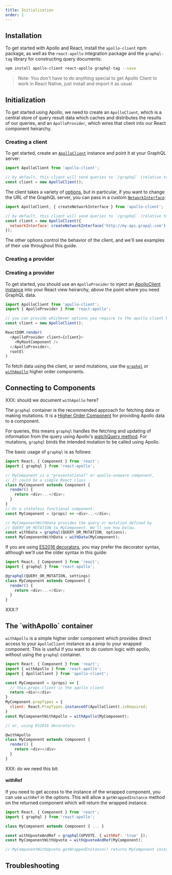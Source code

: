 ```yaml
---
title: Initialization
order: 1
---
```

<h2 id="installation">Installation</h2>

To get started with Apollo and React, install the `apollo-client` npm package, as well as the `react-apollo` integration package and the `graphql-tag` library for constructing query documents:

```bash
npm install apollo-client react-apollo graphql-tag --save
```

> Note: You don't have to do anything special to get Apollo Client to work in React Native, just install and import it as usual.

<h2 id="initialization">Initialization</h2>

To get started using Apollo, we need to create an `ApolloClient`, which is a central store of query result data which caches and distributes the results of our queries, and an `ApolloProvider`, which wires that client into our React component heirarchy.

<h3 id="creating-client">Creating a client</h3>

To get started, create an [`ApolloClient`](apollo-client-api.html#constructor) instance and point it at your GraphQL server:

```js
import ApolloClient from 'apollo-client';

// by default, this client will send queries to `/graphql` (relative to the URL of your app)
const client = new ApolloClient();
```

The client takes a variety of [options](apollo-client-api.html#constructor), but in particular, if you want to change the URL of the GraphQL server, you can pass in a custom [`NetworkInterface`](apollo-client-api.html#NetworkInterface):

```js
import ApolloClient, { createNetworkInterface } from 'apollo-client';

// by default, this client will send queries to `/graphql` (relative to the URL of your app)
const client = new ApolloClient({
  networkInterface: createNetworkInterface('http://my-api.grapql.com'),
});
```

The other options control the behavior of the client, and we'll see examples of their use throughout this guide.

<h3 id="creating-provider">Creating a provider</h3>


### Creating a provider



To get started, you should use an `ApolloProvider` to inject an [ApolloClient instance](../apollo-client/index.html#Initializing) into your React view heirarchy, *above* the point where you need GraphQL data.

```js
import ApolloClient from 'apollo-client';
import { ApolloProvider } from 'react-apollo';

// you can provide whichever options you require to the apollo client here.
const client = new ApolloClient();

ReactDOM.render(
  <ApolloProvider client={client}>
    <MyRootComponent />
  </ApolloProvider>,
  rootEl
)
```

To fetch data using the client, or send mutations, use the [`graphql`](#graphql) or [`withApollo`](#withApollo) higher order components.

<h2 id="connecting-to-components">Connecting to Components</h2>

XXX: should we document `withApollo` here?


The `graphql` container is the recommended approach for fetching data or making mutations. It is a [Higher Order Component](https://facebook.github.io/react/blog/2016/07/13/mixins-considered-harmful.html#subscriptions-and-side-effects) for providing Apollo data to a component.

For queries, this means `graphql` handles the fetching and updating of information from the query using Apollo's [watchQuery method](../apollo-client/queries.html#watchQuery). For mutations, `graphql` binds the intended mutation to be called using Apollo.

The basic usage of `graphql` is as follows:

```js
import React, { Component } from 'react';
import { graphql } from 'react-apollo';

// MyComponent is a "presentational" or apollo-unaware component,
// It could be a simple React class
class MyComponent extends Component {
  render() {
    return <div>...</div>;
  }
}
// Or a stateless functional component:
const MyComponent = (props) => <div>...</div>;

// MyComponentWithData provides the query or mutation defined by
// QUERY_OR_MUTATION to MyComponent. We'll see how below.
const withData = graphql(QUERY_OR_MUTATION, options);
const MyComponentWithData = withData(MyComponent);
```

If you are using [ES2016 decorators](https://medium.com/google-developers/exploring-es7-decorators-76ecb65fb841#.nn723s5u2), you may prefer the decorator syntax, although we'll use the older syntax in this guide:

```js
import React, { Component } from 'react';
import { graphql } from 'react-apollo';

@graphql(QUERY_OR_MUTATION, settings)
class MyComponent extends Component {
  render() {
    return <div>...</div>;
  }
}
```

XXX:?

<h2 id="withApollo">The `withApollo` container</h2>

`withApollo` is a simple higher order component which provides direct access to your `ApolloClient` instance as a prop to your wrapped component. This is useful if you want to do custom logic with apollo, without using the `graphql` container.

```js
import React, { Component } from 'react';
import { withApollo } from 'react-apollo';
import { ApolloClient } from 'apollo-client';

const MyComponent = (props) => {
  // this.props.client is the apollo client
  return <div></div>
}
MyComponent.propTypes = {
  client: React.PropTypes.instanceOf(ApolloClient).isRequired;
}
const MyComponentWithApollo = withApollo(MyComponent);

// or, using ES2016 decorators:

@withApollo
class MyComponent extends Component {
  render() {
    return <div></div>
  }
}
```

XXX: do we need this bit:

<h4 name='with-ref'>withRef</h4>

If you need to get access to the instance of the wrapped component, you can use `withRef` in the options.
This will allow a `getWrappedInstance` method on the returned component which will return the wrapped instance.

```js
import React, { Component } from 'react';
import { graphql } from 'react-apollo';

class MyComponent extends Component { ... }

const withUpvoteAndRef = graphql(UPVOTE, { withRef: 'true' });
const MyComponentWithUpvote = withUpvoteAndRef(MyComponent);

// MyComponentWithUpvote.getWrappedInstance() returns MyComponent instance
```



## Troubleshooting
